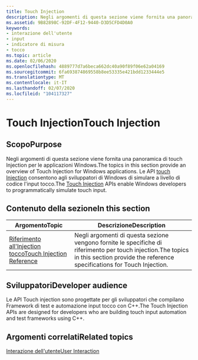 ```yaml
---
title: Touch Injection
description: Negli argomenti di questa sezione viene fornita una panoramica di touch injection in Windows 8. Touch Injection consente agli sviluppatori di Windows di simulare a livello di codice l'input tocco.
ms.assetid: 9B82898C-92DF-4F12-9440-D3D5CFD4D0A0
keywords:
- interazione dell'utente
- input
- indicatore di misura
- tocco
ms.topic: article
ms.date: 02/06/2020
ms.openlocfilehash: 4889777d7a6beca662dc40a90f89f06e62a04169
ms.sourcegitcommit: 6fa693874869558b8ee53335e421bdd1233444e5
ms.translationtype: MT
ms.contentlocale: it-IT
ms.lasthandoff: 02/07/2020
ms.locfileid: "104117327"
---
```

# <a name="touch-injection"></a><span data-ttu-id="6d550-108">Touch Injection</span><span class="sxs-lookup"><span data-stu-id="6d550-108">Touch Injection</span></span>

## <a name="purpose"></a><span data-ttu-id="6d550-109">Scopo</span><span class="sxs-lookup"><span data-stu-id="6d550-109">Purpose</span></span>

<span data-ttu-id="6d550-110">Negli argomenti di questa sezione viene fornita una panoramica di touch Injection per le applicazioni Windows.</span><span class="sxs-lookup"><span data-stu-id="6d550-110">The topics in this section provide an overview of Touch Injection for Windows applications.</span></span> <span data-ttu-id="6d550-111">Le API [touch Injection](/windows/win32/api/_input_touchinjection/) consentono agli sviluppatori di Windows di simulare a livello di codice l'input tocco.</span><span class="sxs-lookup"><span data-stu-id="6d550-111">The [Touch Injection](/windows/win32/api/_input_touchinjection/) APIs enable Windows developers to programmatically simulate touch input.</span></span>

## <a name="in-this-section"></a><span data-ttu-id="6d550-112">Contenuto della sezione</span><span class="sxs-lookup"><span data-stu-id="6d550-112">In this section</span></span>

| <span data-ttu-id="6d550-113">Argomento</span><span class="sxs-lookup"><span data-stu-id="6d550-113">Topic</span></span> | <span data-ttu-id="6d550-114">Descrizione</span><span class="sxs-lookup"><span data-stu-id="6d550-114">Description</span></span> |
|---|---|
| [<span data-ttu-id="6d550-115">Riferimento all'Injection tocco</span><span class="sxs-lookup"><span data-stu-id="6d550-115">Touch Injection Reference</span></span>](touch-injection-reference.md)<br/> | <span data-ttu-id="6d550-116">Negli argomenti di questa sezione vengono fornite le specifiche di riferimento per touch injection.</span><span class="sxs-lookup"><span data-stu-id="6d550-116">The topics in this section provide the reference specifications for Touch Injection.</span></span><br/> |

## <a name="developer-audience"></a><span data-ttu-id="6d550-117">Sviluppatori</span><span class="sxs-lookup"><span data-stu-id="6d550-117">Developer audience</span></span>

<span data-ttu-id="6d550-118">Le API Touch injection sono progettate per gli sviluppatori che compilano Framework di test e automazione input tocco con C++.</span><span class="sxs-lookup"><span data-stu-id="6d550-118">The Touch Injection APIs are designed for developers who are building touch input automation and test frameworks using C++.</span></span>

## <a name="related-topics"></a><span data-ttu-id="6d550-119">Argomenti correlati</span><span class="sxs-lookup"><span data-stu-id="6d550-119">Related topics</span></span>

[<span data-ttu-id="6d550-120">Interazione dell'utente</span><span class="sxs-lookup"><span data-stu-id="6d550-120">User Interaction</span></span>](../user-interaction.md)
